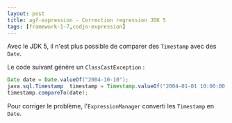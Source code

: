 ```yaml
---
layout: post
title: agf-expression - Correction regression JDK 5
tags: [framework-1-7,codjo-expression]
---
```

Avec le JDK 5, il n'est plus possible de comparer des ```Timestamp``` avec des ```Date```.

Le code suivant génère un ```ClassCastException``` :

```java
Date date = Date.valueOf("2004-10-10");
java.sql.Timestamp  timestamp = Timestamp.valueOf("2004-01-01 10:00:00.0");
timestamp.compareTo(date);
```

Pour corriger le problème, l'```ExpressionManager``` converti les ```Timestamp``` en ```Date```.
